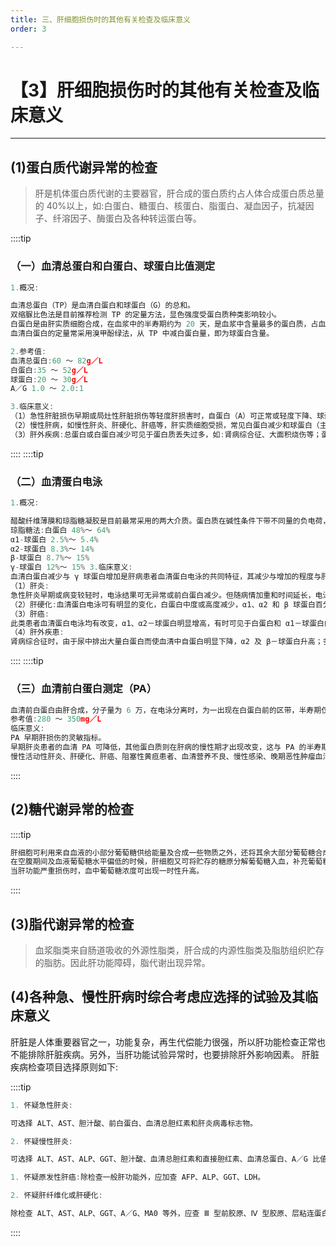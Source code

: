 ```yaml
---
title: 三、肝细胞损伤时的其他有关检查及临床意义
order: 3

---
```


# 【3】肝细胞损伤时的其他有关检查及临床意义

<kaodian :text="'生物化学检验记忆卡'" />

<!-- ######  第十章 肝胆疾病的实验室检查

> 临床生化检验 -->

<beitiS/>

---

## (1)蛋白质代谢异常的检查

<son :text="'生物化学检验记忆卡'" text1="(1)蛋白质代谢异常的检查" :textOption="[['了解','专业知识','专业实践能力'],['了解','专业知识','专业实践能力'],['了解','专业知识','专业实践能力']]" />

> 肝是机体蛋白质代谢的主要器官，肝合成的蛋白质约占人体合成蛋白质总量的 40%以上，如:白蛋白、糖蛋白、核蛋白、脂蛋白、凝血因子，抗凝因子、纤溶因子、酶蛋白及各种转运蛋白等。

::::tip

### （一）血清总蛋白和白蛋白、球蛋白比值测定

```js
1.概况:

血清总蛋白（TP）是血清白蛋白和球蛋白（G）的总和。
双缩脲比色法是目前推荐检测 TP 的定量方法，显色强度受蛋白质种类影响较小。
白蛋白是由肝实质细胞合成，在血浆中的半寿期约为 20 天，是血浆中含量最多的蛋白质，占血浆 TP 的 40%～ 60%。白蛋白是血浆中重要的运输蛋白。血清白蛋白的浓度能反映肝损伤的程度、疗效的观察及预后的判断。
血清白蛋白的定量常采用溴甲酚绿法，从 TP 中减白蛋白量，即为球蛋白含量。

2.参考值:
血清总蛋白:60 ～ 82g／L
白蛋白:35 ～ 52g／L
球蛋白:20 ～ 30g／L
A／G 1.0 ～ 2.0:1

3.临床意义:
（1）急性肝脏损伤早期或局灶性肝脏损伤等轻度肝损害时，自蛋白（A）可正常或轻度下降、球蛋白（G）可轻度升高、TP 和 A／G 均可正常。亚急性重症肝炎早期多数 TP 为明显下降，而 γ-球蛋白增加；晚期发生肝坏死，TP 明显下降。
（2）慢性肝病，如慢性肝炎、肝硬化、肝癌等，肝实质细胞受损，常见白蛋白减少和球蛋白（主要是 γ 球蛋白）增加，A／G 比值下降。随病情加重而出现 A／G 比值倒置，此时提示肝功能严重损害。白蛋白持续下降者多预后不良；治疗后白蛋白上升，说明治疗有效；白蛋白减少到 30g／L 以下，易产生腹水。
（3）肝外疾病:总蛋白或白蛋白减少可见于蛋白质丢失过多，如:肾病综合征、大面积烧伤等；蛋白质分解过盛，如恶性肿瘤、甲状腺功能亢进等；蛋白质摄入不足，如慢性营养障碍等。球蛋白增加:可见于自身免疫病，如系统性红斑狼疮等；γ 球蛋白单克隆增生，如多发性骨髓瘤；慢性感染，如黑热病、血吸虫病等。

```

::::
::::tip

### （二）血清蛋白电泳

```js
1.概况:

醋酸纤维薄膜和琼脂糖凝胶是目前最常采用的两大介质。蛋白质在碱性条件下带不同量的负电荷，在电场中由阴极向阳极泳动。由于白蛋白等电点的差异，电泳后由正极到负极可分为，白蛋白、α1-球蛋白、α2-球蛋白、β 球蛋白和 γ 球蛋白五个区带，血清蛋白电泳初步了解血清白蛋白中主要组分的一种技术方法，通过血清蛋白电泳来反映肝细胞损伤程度和病变范围。 2.参考值:
琼脂糖法:白蛋白 48%～ 64%
α1-球蛋白 2.5%～ 5.4%
α2-球蛋白 8.3%～ 14%
β-球蛋白 8.7%～ 15%
γ-球蛋白 12%～ 15% 3.临床意义:
血清白蛋白减少与 γ 球蛋白增加是肝病患者血清蛋白电泳的共同特征，其减少与增加的程度与肝实质损伤程度相关。
（1）肝炎:
急性肝炎早期或病变较轻时，电泳结果可无异常或前白蛋白减少。但随病情加重和时间延长，电泳图形可改变，白蛋白、α 及 β 球蛋白减少，γ-球蛋白增高。因为受损肝细胞作为自身抗原刺激淋巴系统，使 γ-球蛋白增生。A／G 比值的倒置，提示肝功能损伤到一定程度。
（2）肝硬化:血清蛋白电泳可有明显的变化，白蛋白中度或高度减少，α1、α2 和 β 球蛋白百分比也有降低倾向，γ-球蛋白明显增加。并可出现 β-γ 桥，即从 β 区到 γ 区连成一片难以分开，或两区间仅见一浅凹，如同时有 α1、α2-球蛋白减少，首先要考虑肝硬化。β-γ 桥出现的原因系由 IgA、M、G 同时增加，而 IgA 和 IgM 在电泳上位于 β 区和 γ 区之间所致，肝硬化时常有多克隆免疫球蛋白升高，特别当 IgA 明显升高时，便使 0 区与 y 区融合一片，出现了 β－γ 桥。
（3）肝癌:
此类患者血清蛋白电泳均有改变，α1、α2－球蛋白明显增高，有时可见于白蛋白和 α1－球蛋白的区带之间出现一条甲胎蛋白区带，具有诊断意义。
（4）肝外疾患:
肾病综合征时，由于尿中排出大量白蛋白而使血清中自蛋白明显下降，α2 及 β－球蛋白升高；多发性骨髓瘤、华氏巨球蛋白血症、良性单克隆免疫球蛋白增生症时血清 β、γ 区带处出现一特殊单克隆区带，称为 M 蛋白质；系统性红斑狼疮、风湿性关节炎等自身免疫性患者可有不同程度的白蛋白下降及 γ－球蛋白升高。

```

::::
::::tip

### （三）血清前白蛋白测定（PA）

```js
血清前白蛋白由肝合成，分子量为 6 万，在电泳分离时，为一出现在白蛋白前的区带，半寿期仅为 1.9 天。血清前白蛋白浓度可反映肝合成蛋白质的功能，因半寿期短，比白蛋白和转铁蛋白更为敏感。测定方法有琼脂糖电泳法、免疫扩散法、透射比浊法或散射比浊法等。
参考值:280 ～ 350mg／L
临床意义:
PA 早期肝损伤的灵敏指标。
早期肝炎患者的血清 PA 可降低，其他蛋白质则在肝病的慢性期才出现改变，这与 PA 的半寿期很短有关；
慢性活动性肝炎、肝硬化、肝癌、阻塞性黄疸患者、血清营养不良、慢性感染、晚期恶性肿瘤血清 PA 均降低。

```

::::

## (2)糖代谢异常的检查

<son :text="'生物化学检验记忆卡'" text1="(2)糖代谢异常的检查" :textOption="[['了解','基础知识','相关专业知识'],['了解','相关专业知识','超纲'],['了解','相关专业知识','超纲']]" />

::::tip

```js
肝细胞可利用来自血液的小部分葡萄糖供给能量及合成一些物质之外，还将其余大部分葡萄糖合成糖原贮存起来。
在空腹期间及血液葡萄糖水平偏低的时候，肝细胞又可将贮存的糖原分解葡萄糖入血，补充葡萄糖的浓度。肝脏也是将非糖物质转变为葡萄糖及糖原（糖异生）的主要器官。因此肝脏在调节糖代谢过程中起到关键作用。
当肝功能严重损伤时，血中葡萄糖浓度可出现一时性升高。
```

::::

## (3)脂代谢异常的检查

<son :text="'生物化学检验记忆卡'" text1="(3)脂代谢异常的检查" :textOption="[['了解','专业知识','专业实践能力'],['了解','专业知识','专业实践能力'],['了解','专业知识','专业实践能力']]" />

> 血浆脂类来自肠道吸收的外源性脂类，肝合成的内源性脂类及脂肪组织贮存的脂肪。因此肝功能障碍，脂代谢出现异常。

## (4)各种急、慢性肝病时综合考虑应选择的试验及其临床意义

<son :text="'生物化学检验记忆卡'" text1="(4)各种急、慢性肝病时综合考虑应选择的试验及其临床意义" :textOption="[['掌握','专业知识','专业实践能力'],['熟练掌握','专业知识','专业实践能力'],['熟练掌握','专业知识','专业实践能力']]" />

肝脏是人体重要器官之一，功能复杂，再生代偿能力很强，所以肝功能检查正常也不能排除肝脏疾病。另外，当肝功能试验异常时，也要排除肝外影响因素。
肝脏疾病检查项目选择原则如下:

::::tip

```js
1. 怀疑急性肝炎:

可选择 ALT、AST、胆汁酸、前白蛋白、血清总胆红素和肝炎病毒标志物。

2. 怀疑慢性肝炎:

可选择 ALT、AST、ALP、GGT、胆汁酸、血清总胆红素和直接胆红素、血清总蛋白、A／G 比值及肝炎病毒标志物。

1. 怀疑原发性肝癌:除检查一般肝功能外，应加查 AFP、ALP、GGT、LDH。

2. 怀疑肝纤维化或肝硬化:

除检查 ALT、AST、ALP、GGT、A／G、MA0 等外，应查 Ⅲ 型前胶原、Ⅳ 型胶原、层粘连蛋白、透明质酸。
```

::::
